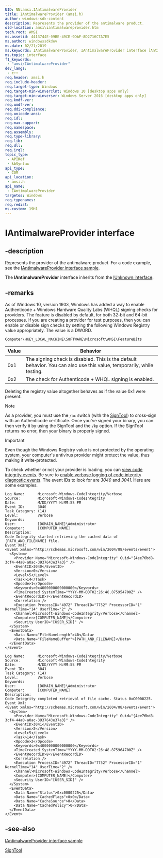 ```yaml
---
UID: NN:amsi.IAntimalwareProvider
title: IAntimalwareProvider (amsi.h)
author: windows-sdk-content
description: Represents the provider of the antimalware product.
old-location: amsi\iantimalwareprovider.htm
tech.root: AMSI
ms.assetid: 4413744E-09BE-49CE-9DAF-8D2716C7A7E5
ms.author: windowssdkdev
ms.date: 02/21/2019
ms.keywords: IAntimalwareProvider, IAntimalwareProvider interface [Antimalware Scan Interface], IAntimalwareProvider interface [Antimalware Scan Interface],described, amsi.iantimalwareprovider, amsi/IAntimalwareProvider
ms.topic: interface
f1_keywords: 
 - "amsi/IAntimalwareProvider"
dev_langs:
 - c++
req.header: amsi.h
req.include-header: 
req.target-type: Windows
req.target-min-winverclnt: Windows 10 [desktop apps only]
req.target-min-winversvr: Windows Server 2016 [desktop apps only]
req.kmdf-ver: 
req.umdf-ver: 
req.ddi-compliance: 
req.unicode-ansi: 
req.idl: 
req.max-support: 
req.namespace: 
req.assembly: 
req.type-library: 
req.lib: 
req.dll: 
req.irql: 
topic_type:
 - APIRef
 - kbSyntax
api_type:
 - COM
api_location:
 - amsi.h
api_name:
 - IAntimalwareProvider
targetos: Windows
req.typenames: 
req.redist: 
ms.custom: 19H1
---
```


# IAntimalwareProvider interface

## -description

Represents the provider of the antimalware product. For a code example, see the [IAntimalwareProvider interface sample](https://github.com/Microsoft/Windows-classic-samples/tree/master/Samples/AmsiProvider).

The **IAntimalwareProvider** interface inherits from the [IUnknown interface](/windows/desktop/api/unknwn/nn-unknwn-iunknown).

## -remarks

As of Windows 10, version 1903, Windows has added a way to enable Authenticode + Windows Hardware Quality Labs (WHQL) signing checks for providers. The feature is disabled by default, for both 32-bit and 64-bit processes. If you are creating a provider for test purposes, then you can enable or disable sign checks by setting the following Windows Registry value appropriately. The value is a DWORD.

`Computer\HKEY_LOCAL_MACHINE\SOFTWARE\Microsoft\AMSI\FeatureBits`

|Value|Behavior|
|-|-|
|0x1|The signing check is disabled. This is the default behavior. You can also use this value, temporarily, while testing.|
|0x2|The check for Authenticode + WHQL signing is enabled.|

Deleting the registry value altogether behaves as if the value 0x1 were present.

> [!NOTE]
> As a provider, you must use the `/ac` switch (with the [SignTool](/windows/win32/seccrypto/signtool)) to cross-sign with an Authenticode certificate. Once you've signed your binary, you can then verify it by using the SignTool and the `/kp` option. If the SignTool returns no error, then your binary is properly signed.

> [!IMPORTANT]
> Even though the Windows Registry value is not protected by the operating system, your computer's antivirus provider might protect the value, thus making it write-protected.

To check whether or not your provider is loading, you can [view code integrity events](/windows-hardware/drivers/install/viewing-code-integrity-events). Be sure to [enable verbose logging of code integrity diagnostic events](/windows-hardware/drivers/install/enabling-the-system-event-audit-log#how-to-enable-verbose-logging-of-code-integrity-diagnostic-events). The event IDs to look for are *3040* and *3041*. Here are some examples.

```
Log Name:      Microsoft-Windows-CodeIntegrity/Verbose
Source:        Microsoft-Windows-CodeIntegrity
Date:          M/DD/YYYY H:MM:SS PM
Event ID:      3040
Task Category: (14)
Level:         Verbose
Keywords:      
User:          [DOMAIN_NAME]\Administrator
Computer:      [COMPUTER_NAME]
Description:
Code Integrity started retrieving the cached data of [PATH_AND_FILENAME] file.
Event Xml:
<Event xmlns="http://schemas.microsoft.com/win/2004/08/events/event">
  <System>
    <Provider Name="Microsoft-Windows-CodeIntegrity" Guid="{4ee76bd8-3cf4-44a0-a0ac-3937643e37a3}" />
    <EventID>3040</EventID>
    <Version>0</Version>
    <Level>5</Level>
    <Task>14</Task>
    <Opcode>1</Opcode>
    <Keywords>0x4000000000000000</Keywords>
    <TimeCreated SystemTime="YYYY-MM-DDT02:26:48.875954700Z" />
    <EventRecordID>7</EventRecordID>
    <Correlation />
    <Execution ProcessID="4972" ThreadID="7752" ProcessorID="1" KernelTime="14" UserTime="2" />
    <Channel>Microsoft-Windows-CodeIntegrity/Verbose</Channel>
    <Computer>[COMPUTER_NAME]</Computer>
    <Security UserID="[USER_SID]" />
  </System>
  <EventData>
    <Data Name="FileNameLength">40</Data>
    <Data Name="FileNameBuffer">[PATH_AND_FILENAME]</Data>
  </EventData>
</Event>
```

```
Log Name:      Microsoft-Windows-CodeIntegrity/Verbose
Source:        Microsoft-Windows-CodeIntegrity
Date:          M/DD/YYYY H:MM:SS PM
Event ID:      3041
Task Category: (14)
Level:         Verbose
Keywords:      
User:          [DOMAIN_NAME]\Administrator
Computer:      [COMPUTER_NAME]
Description:
Code Integrity completed retrieval of file cache. Status 0xC0000225.
Event Xml:
<Event xmlns="http://schemas.microsoft.com/win/2004/08/events/event">
  <System>
    <Provider Name="Microsoft-Windows-CodeIntegrity" Guid="{4ee76bd8-3cf4-44a0-a0ac-3937643e37a3}" />
    <EventID>3041</EventID>
    <Version>2</Version>
    <Level>5</Level>
    <Task>14</Task>
    <Opcode>2</Opcode>
    <Keywords>0x4000000000000000</Keywords>
    <TimeCreated SystemTime="YYYY-MM-DDT02:26:48.875964700Z" />
    <EventRecordID>8</EventRecordID>
    <Correlation />
    <Execution ProcessID="4972" ThreadID="7752" ProcessorID="1" KernelTime="14" UserTime="2" />
    <Channel>Microsoft-Windows-CodeIntegrity/Verbose</Channel>
    <Computer>[COMPUTER_NAME]</Computer>
    <Security UserID="[USER_SID]" />
  </System>
  <EventData>
    <Data Name="Status">0xc0000225</Data>
    <Data Name="CachedFlags">0x0</Data>
    <Data Name="CacheSource">0</Data>
    <Data Name="CachedPolicy">0</Data>
  </EventData>
</Event>
```

## -see-also

[IAntimalwareProvider interface sample](https://github.com/Microsoft/Windows-classic-samples/tree/master/Samples/AmsiProvider)

[SignTool](/windows/win32/seccrypto/signtool)
